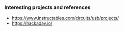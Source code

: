 ### Interesting projects and references

* https://www.instructables.com/circuits/usb/projects/
* https://hackaday.io/
